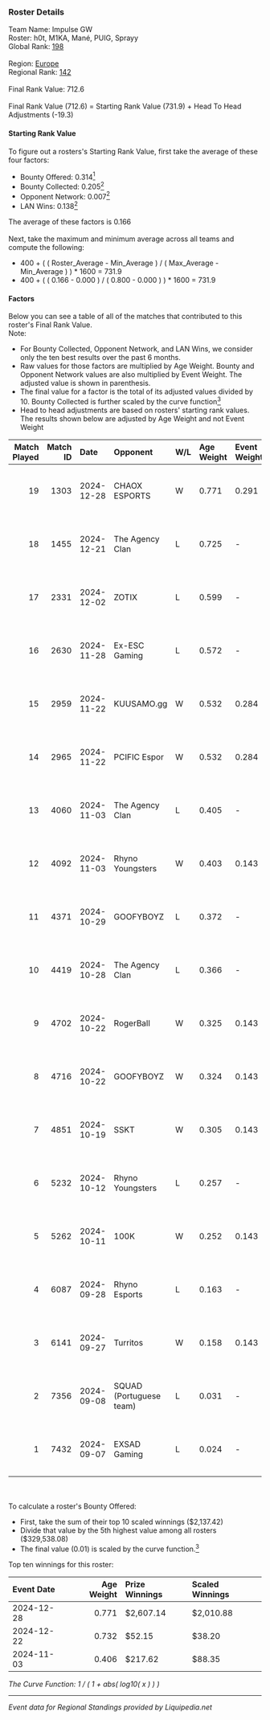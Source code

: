 ### Roster Details<br />
Team Name: Impulse GW<br />
Roster: h0t, M1KA, Mané, PUIG, Sprayy<br />
Global Rank: [198](../standings_global.md)<br />
<br />
Region: [Europe]( ../standings_europe.md)<br />
Regional Rank: [142]( ../standings_europe.md)<br />
<br />
Final Rank Value:  712.6<br />
<br />
Final Rank Value (712.6) = Starting Rank Value (731.9) + Head To Head Adjustments (-19.3)<br />

#### Starting Rank Value<br />
To figure out a rosters's Starting Rank Value, first take the average of these four factors:<br />
- Bounty Offered: 0.314[<sup>1</sup>](#table2)
- Bounty Collected: 0.205[<sup>2</sup>](#table1)
- Opponent Network: 0.007[<sup>2</sup>](#table1)
- LAN Wins: 0.138[<sup>2</sup>](#table1)

The average of these factors is 0.166<br />
<br />
Next, take the maximum and minimum average across all teams and compute the following:<br />
- 400 + ( ( Roster_Average - Min_Average ) / ( Max_Average - Min_Average ) ) * 1600 = 731.9
- 400 + ( ( 0.166 - 0.000 ) / ( 0.800 - 0.000 ) ) * 1600 = 731.9


#### Factors<br />
Below you can see a table of all of the matches that contributed to this roster's Final Rank Value.<br />
Note:<br />

- For Bounty Collected, Opponent Network, and LAN Wins, we consider only the ten best results over the past 6 months.
- Raw values for those factors are multiplied by Age Weight. Bounty and Opponent Network values are also multiplied by Event Weight. The adjusted value is shown in parenthesis.
- The final value for a factor is the total of its adjusted values divided by 10. Bounty Collected is further scaled by the curve function[<sup>3</sup>](#curveFunction)
- Head to head adjustments are based on rosters' starting rank values. The results shown below are adjusted by Age Weight and not Event Weight
<span id="table1"></span><br />


| Match Played | Match ID | Date       | Opponent                | W/L | Age Weight | Event Weight | Bounty Collected | Opponent Network | LAN Wins  | H2H Adj. | Roster                            |
| -: | -: | :- | :- | :- | :- | :- | :- | :- | :- | -: | :- |
|           19 |     1303 | 2024-12-28 | CHAOX ESPORTS           | W   | 0.771      | 0.291        | 0.002 (0.001)    | 0.000 (0.000)    | 1 (0.771) |     6.69 | h0t, M1KA, Mané, PUIG, Sprayy     |
|           18 |     1455 | 2024-12-21 | The Agency Clan         | L   | 0.725      | -            | -                | -                | -         |    -7.33 | h0t, M1KA, Mané, PUIG, Sprayy     |
|           17 |     2331 | 2024-12-02 | ZOTIX                   | L   | 0.599      | -            | -                | -                | -         |   -12.01 | h0t, M1KA, Mané, PUIG, Sprayy     |
|           16 |     2630 | 2024-11-28 | Ex-ESC Gaming           | L   | 0.572      | -            | -                | -                | -         |   -10.92 | h0t, M1KA, Mané, PUIG, Sprayy     |
|           15 |     2959 | 2024-11-22 | KUUSAMO.gg              | W   | 0.532      | 0.284        | 0.000 (0.000)    | 0.162 (0.024)    | 0 (0.000) |     3.84 | h0t, M1KA, Mané, PUIG, Sprayy     |
|           14 |     2965 | 2024-11-22 | PCIFIC Espor            | W   | 0.532      | 0.284        | 0.004 (0.001)    | 0.251 (0.038)    | 0 (0.000) |     8.85 | h0t, M1KA, Mané, PUIG, Sprayy     |
|           13 |     4060 | 2024-11-03 | The Agency Clan         | L   | 0.405      | -            | -                | -                | -         |    -4.32 | h0t, M1KA, Mané, PUIG, Sprayy     |
|           12 |     4092 | 2024-11-03 | Rhyno Youngsters        | W   | 0.403      | 0.143        | 0.000 (0.000)    | 0.000 (0.000)    | 1 (0.403) |     1.75 | h0t, M1KA, Mané, PUIG, Sprayy     |
|           11 |     4371 | 2024-10-29 | GOOFYBOYZ               | L   | 0.372      | -            | -                | -                | -         |    -5.47 | h0t, M1KA, Mané, PUIG, Sprayy     |
|           10 |     4419 | 2024-10-28 | The Agency Clan         | L   | 0.366      | -            | -                | -                | -         |    -4.09 | h0t, M1KA, Mané, PUIG, Sprayy     |
|            9 |     4702 | 2024-10-22 | RogerBall               | W   | 0.325      | 0.143        | 0.000 (0.000)    | 0.030 (0.001)    | 0 (0.000) |     2.18 | h0t, M1KA, Mané, PUIG, Sprayy     |
|            8 |     4716 | 2024-10-22 | GOOFYBOYZ               | W   | 0.324      | 0.143        | 0.003 (0.000)    | 0.179 (0.008)    | 0 (0.000) |     5.37 | h0t, M1KA, Mané, PUIG, Sprayy     |
|            7 |     4851 | 2024-10-19 | SSKT                    | W   | 0.305      | 0.143        | 0.000 (0.000)    | 0.000 (0.000)    | 0 (0.000) |     1.32 | h0t, M1KA, Mané, PUIG, Sprayy     |
|            6 |     5232 | 2024-10-12 | Rhyno Youngsters        | L   | 0.257      | -            | -                | -                | -         |    -3.77 | h0t, Horsalo, M1KA, PUIG, Sprayy  |
|            5 |     5262 | 2024-10-11 | 100K                    | W   | 0.252      | 0.143        | 0.000 (0.000)    | 0.000 (0.000)    | 0 (0.000) |     1.08 | h0t, Horsalo, M1KA, PUIG, Sprayy  |
|            4 |     6087 | 2024-09-28 | Rhyno Esports           | L   | 0.163      | -            | -                | -                | -         |    -1.73 | h0t, Horsalo, M1KA, PUIG, Sprayy  |
|            3 |     6141 | 2024-09-27 | Turritos                | W   | 0.158      | 0.143        | 0.000 (0.000)    | 0.006 (0.000)    | 0 (0.000) |     0.68 | h0t, Horsalo, M1KA, PUIG, Sprayy  |
|            2 |     7356 | 2024-09-08 | SQUAD (Portuguese team) | L   | 0.031      | -            | -                | -                | -         |    -0.79 | h0t, M1KA, PUIG, SeabraEZ, Sprayy |
|            1 |     7432 | 2024-09-07 | EXSAD Gaming            | L   | 0.024      | -            | -                | -                | -         |    -0.62 | h0t, M1KA, PUIG, SeabraEZ, Sprayy |

<br />
<span id="table2"></span><br />
To calculate a roster's Bounty Offered:<br />

- First, take the sum of their top 10 scaled winnings ($2,137.42)
- Divide that value by the 5th highest value among all rosters ($329,538.08)
- The final value (0.01) is scaled by the curve function.[<sup>3</sup>](#curveFunction)

Top ten winnings for this roster:<br />

| Event Date | Age Weight | Prize Winnings | Scaled Winnings |
| :- | -: | :- | :- |
| 2024-12-28 |      0.771 | $2,607.14      | $2,010.88       |
| 2024-12-22 |      0.732 | $52.15         | $38.20          |
| 2024-11-03 |      0.406 | $217.62        | $88.35          |


<span id="curveFunction"></span>_The Curve Function: 1 / ( 1 + abs( log10( x ) ) )_<br />

---
_Event data for Regional Standings provided by Liquipedia.net_<br />
